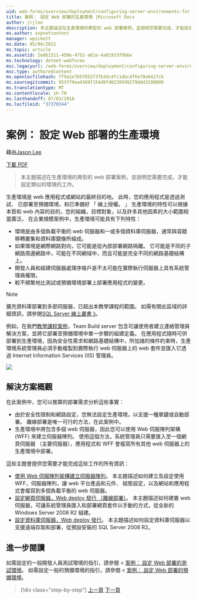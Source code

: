 ```yaml
---
uid: web-forms/overview/deployment/configuring-server-environments-for-web-deployment/scenario-configuring-a-production-environment-for-web-deployment
title: 案例： 設定 Web 部署的生產環境 |Microsoft Docs
author: jrjlee
description: 本主題描述在生產環境的典型的 web 部署案例，並說明您需要完成，才能設定類似的工作...
ms.author: aspnetcontent
manager: wpickett
ms.date: 05/04/2012
ms.topic: article
ms.assetid: 2e861511-450e-4752-a61e-4a01933f9b6e
ms.technology: dotnet-webforms
msc.legacyurl: /web-forms/overview/deployment/configuring-server-environments-for-web-deployment/scenario-configuring-a-production-environment-for-web-deployment
msc.type: authoredcontent
ms.openlocfilehash: ff9a1e7657852f37b3dc4fc1dbc4f6e78e6427cb
ms.sourcegitcommit: 953ff9ea4369f154d6fd0239599279ddd3280009
ms.translationtype: MT
ms.contentlocale: zh-TW
ms.lasthandoff: 07/03/2018
ms.locfileid: "37370344"
---
```

<a name="scenario-configuring-a-production-environment-for-web-deployment"></a>案例： 設定 Web 部署的生產環境
====================
藉由[Jason Lee](https://github.com/jrjlee)

[下載 PDF](https://msdnshared.blob.core.windows.net/media/MSDNBlogsFS/prod.evol.blogs.msdn.com/CommunityServer.Blogs.Components.WeblogFiles/00/00/00/63/56/8130.DeployingWebAppsInEnterpriseScenarios.pdf)

> 本主題描述在生產環境的典型的 web 部署案例，並說明您需要完成，才能設定類似的環境的工作。


生產環境是 web 應用程式或網站的最終目的地。 此時，您的應用程式是透過測試、 已部署至預備環境，和已準備好 「 線上授權。 」 生產環境的特性可以根據本質和 web 內容的目的，您的組織，目標對象，以及許多其他因素的大小範圍相當廣泛。 在企業規模案例中，生產環境可能具有下列特性：

- 環境是由多個負載平衡的 web 伺服器和一或多個資料庫伺服器，通常與容錯移轉叢集和資料庫鏡像所組成。
- 如果環境是網際網路對向，它可能是從內部部署網路隔離。 它可能是不同的子網路周邊網路中，可能在不同網域中，而且可能是完全不同的網路基礎結構上。
- 開發人員和組建伺服器處理序帳戶是不太可能在實際執行伺服器上具有系統管理員權限。
- 較不頻繁地比測試或預備環境部署上部署應用程式的變更。

> [!NOTE]
> 擴充資料庫部署到多部伺服器，已超出本教學課程的範圍。 如需有關此區域的詳細資訊，請參閱[SQL Server 線上叢書 》](https://technet.microsoft.com/library/ms130214.aspx)。


例如，在我們[教學課程案例](../deploying-web-applications-in-enterprise-scenarios/enterprise-web-deployment-scenario-overview.md)，Team Build server 包含可讓使用者建立連絡管理員解決方案，並將它部署至預備環境中單一步驟的組建定義。 在應用程式隨時可供部署到生產環境，因為安全性需求和網路基礎結構中，所加諸的條件約束時，生產環境系統管理員必須手動複製到實際執行 web 伺服器上的 web 套件並匯入它透過 Internet Information Services (IIS) 管理員。

![](scenario-configuring-a-production-environment-for-web-deployment/_static/image1.png)

## <a name="solution-overview"></a>解決方案概觀

在此案例中，您可以推算的部署需求分析這些事實：

- 由於安全性限制和網路設定，您無法設定生產環境，以支援一種單鍵或自動部署。 離線部署是唯一可行的方法，在此案例中。
- 生產環境中將包含多個 web 伺服器，因此您可以使用 Web 伺服陣列架構 (WFF) 來建立伺服器陣列。 使用這個方法，系統管理員只需要匯入至一個網頁伺服器 （主要伺服器），應用程式和 WFF 會複寫所有其他 web 伺服器上的生產環境中部署。

這些主題會提供您需要才能完成這些工作的所有資訊：

- [使用 Web 伺服陣列架構建立伺服器陣列](configuring-a-database-server-for-web-deploy-publishing.md)。 本主題描述如何建立及設定使用 WFF，伺服器陣列，讓 web 平台產品和元件、 組態設定，以及網站和應用程式會複寫到多個負載平衡的 web 伺服器。
- [設定網頁伺服器，Web deploy 發行 （離線部署）](configuring-a-web-server-for-web-deploy-publishing-offline-deployment.md)。 本主題描述如何建置 web 伺服器，可讓系統管理員匯入和部署網頁套件以手動的方式，從全新的 Windows Server 2008 R2 組建。
- [設定資料庫伺服器，Web deploy 發行](configuring-a-database-server-for-web-deploy-publishing.md)。 本主題描述如何設定資料庫伺服器以支援遠端存取和部署，從預設安裝的 SQL Server 2008 R2。

## <a name="further-reading"></a>進一步閱讀

如需設定的一般開發人員測試環境的指引，請參閱 <<c0> [ 案例： 設定 Web 部署的測試環境](scenario-configuring-a-test-environment-for-web-deployment.md)。 如需設定一般的預備環境的指引，請參閱 <<c0> [ 案例： 設定 Web 部署的預備環境](scenario-configuring-a-staging-environment-for-web-deployment.md)。

> [!div class="step-by-step"]
> [上一頁](scenario-configuring-a-staging-environment-for-web-deployment.md)
> [下一頁](configuring-a-web-server-for-web-deploy-publishing-remote-agent.md)
